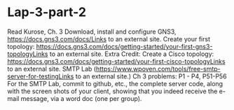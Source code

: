 # Lap-3-part-2
Read Kurose, Ch. 3
Download, install and configure GNS3, https://docs.gns3.com/docs/Links to an external site. 
Create your first topology: https://docs.gns3.com/docs/getting-started/your-first-gns3-topologyLinks to an external site.
Extra Credit: Create a Cisco topology: https://docs.gns3.com/docs/getting-started/your-first-cisco-topologyLinks to an external site.
SMTP Lab (https://www.wpoven.com/tools/free-smtp-server-for-testingLinks to an external site.)
Ch 3 problems: P1 - P4, P51-P56
For the  SMTP Lab, commit to github, etc., the complete server code, along with the screen shots of your client, showing that you indeed receive the e-mail message, via a word doc (one per group).
